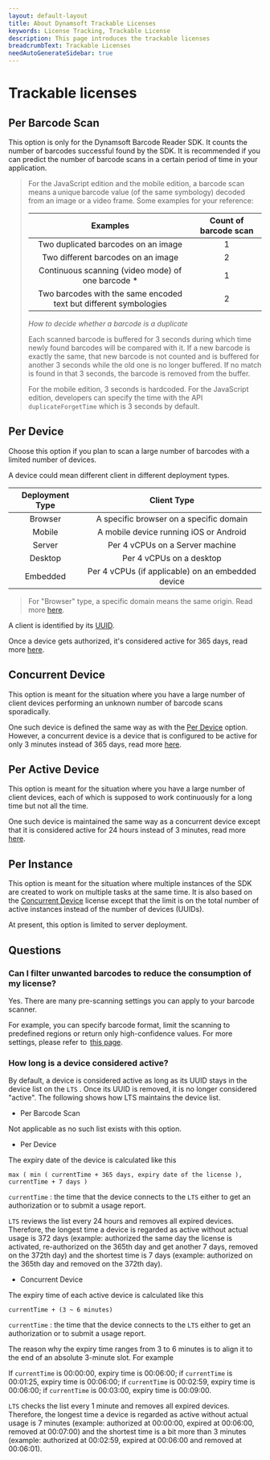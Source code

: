 ```yaml
---
layout: default-layout
title: About Dynamsoft Trackable Licenses
keywords: License Tracking, Trackable License
description: This page introduces the trackable licenses
breadcrumbText: Trackable Licenses
needAutoGenerateSidebar: true
---
```


# Trackable licenses

## Per Barcode Scan

This option is only for the Dynamsoft Barcode Reader SDK. It counts the number of barcodes successful found by the SDK. It is recommended if you can predict the number of barcode scans in a certain period of time in your application.

> For the JavaScript edition and the mobile edition, a barcode scan means a unique barcode value (of the same symbology) decoded from an image or a video frame. Some examples for your reference:
>
> | Examples	| Count of barcode scan |
> |:-:|:-:|
> | Two duplicated barcodes on an image | 1 |
> | Two different barcodes on an image | 2 |
> | Continuous scanning (video mode) of one barcode * | 1 |
> | Two barcodes with the same encoded text but different symbologies | 2 |
>
> *How to decide whether a barcode is a duplicate*
>  
> Each scanned barcode is buffered for 3 seconds during which time newly found barcodes will be compared with it. If a new barcode is exactly the same, that new barcode is not counted and is buffered for another 3 seconds while the old one is no longer buffered. If no match is found in that 3 seconds, the barcode is removed from the buffer.
>  
> For the mobile edition, 3 seconds is hardcoded. For the JavaScript edition, developers can specify the time with the API `duplicateForgetTime` which is 3 seconds by default.

## Per Device

Choose this option if you plan to scan a large number of barcodes with a limited number of devices. 

A device could mean different client in different deployment types.

| Deployment Type | Client Type |
|:-:|:-:|
| Browser | A specific browser on a specific domain |
| Mobile | A mobile device running iOS or Android |
| Server | Per 4 vCPUs on a Server machine |
| Desktop | Per 4 vCPUs on a desktop |
| Embedded | Per 4 vCPUs (if applicable) on an embedded device |

> For "Browser" type, a specific domain means the same origin. Read more [here](https://developer.mozilla.org/en-US/docs/Web/Security/Same-origin_policy).

A client is identified by its [UUID]({{site.about}}terms.html#client-uuid).

Once a device gets authorized, it's considered active for 365 days, read more [here](#how-long-is-a-device-considered-active).

## Concurrent Device

This option is meant for the situation where you have a large number of client devices performing an unknown number of barcode scans sporadically.

One such device is defined the same way as with the [Per Device](#per-device) option. However, a concurrent device is a device that is configured to be active for only 3 minutes instead of 365 days, read more [here](#how-long-is-a-device-considered-active).

## Per Active Device

This option is meant for the situation where you have a large number of client devices, each of which is supposed to work continuously for a long time but not all the time.

One such device is maintained the same way as a concurrent device except that it is considered active for 24 hours instead of 3 minutes, read more [here](#how-long-is-a-device-considered-active).

## Per Instance

This option is meant for the situation where multiple instances of the SDK are created to work on multiple tasks at the same time. It is also based on the [Concurrent Device](#concurrent-device) license except that the limit is on the total number of active instances instead of the number of devices (UUIDs).

At present, this option is limited to server deployment.

## Questions

### Can I filter unwanted barcodes to reduce the consumption of my license?

Yes. There are many pre-scanning settings you can apply to your barcode scanner.

For example, you can specify barcode format, limit the scanning to predefined regions or return only high-confidence values. For more settings, please refer to  [this page](https://www.dynamsoft.com/barcode-reader/parameters/scenario-settings/decode-result.html).

### How long is a device considered active?

By default, a device is considered active as long as its UUID stays in the device list on the `LTS` . Once its UUID is removed, it is no longer considered "active". The following shows how LTS maintains the device list.

* Per Barcode Scan

Not applicable as no such list exists with this option.

* Per Device

The expiry date of the device is calculated like this

``` text
max ( min ( currentTime + 365 days, expiry date of the license ), currentTime + 7 days )
```

`currentTime` : the time that the device connects to the `LTS` either to get an authorization or to submit a usage report.

`LTS` reviews the list every 24 hours and removes all expired devices. Therefore, the longest time a device is regarded as active without actual usage is 372 days (example: authorized the same day the license is activated, re-authorized on the 365th day and get another 7 days, removed on the 372th day) and the shortest time is 7 days (example: authorized on the 365th day and removed on the 372th day).

* Concurrent Device

The expiry time of each active device is calculated like this

``` text
currentTime + (3 ~ 6 minutes)
```

`currentTime` : the time that the device connects to the `LTS` either to get an authorization or to submit a usage report.

The reason why the expiry time ranges from 3 to 6 minutes is to align it to the end of an absolute 3-minute slot. For example

If `currentTime` is 00:00:00, expiry time is 00:06:00; 
if `currentTime` is 00:01:25, expiry time is 00:06:00; 
if `currentTime` is 00:02:59, expiry time is 00:06:00; 
if `currentTime` is 00:03:00, expiry time is 00:09:00.

`LTS` checks the list every 1 minute and removes all expired devices. Therefore, the longest time a device is regarded as active without actual usage is 7 minutes (example: authorized at 00:00:00, expired at 00:06:00, removed at 00:07:00) and the shortest time is a bit more than 3 minutes (example: authorized at 00:02:59, expired at 00:06:00 and removed at 00:06:01).
